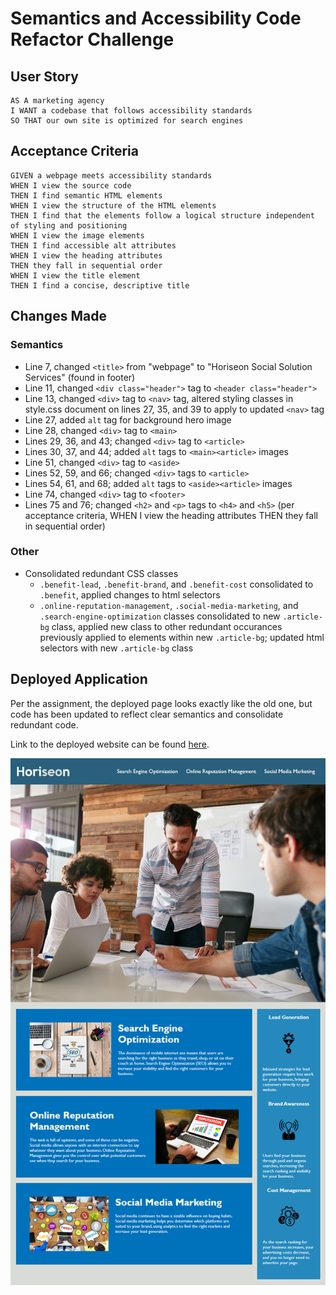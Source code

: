 # Semantics and Accessibility Code Refactor Challenge

## User Story

```
AS A marketing agency
I WANT a codebase that follows accessibility standards
SO THAT our own site is optimized for search engines
```

## Acceptance Criteria

```
GIVEN a webpage meets accessibility standards
WHEN I view the source code
THEN I find semantic HTML elements
WHEN I view the structure of the HTML elements
THEN I find that the elements follow a logical structure independent of styling and positioning
WHEN I view the image elements
THEN I find accessible alt attributes
WHEN I view the heading attributes
THEN they fall in sequential order
WHEN I view the title element
THEN I find a concise, descriptive title
```

## Changes Made

### Semantics

* Line 7, changed `<title>` from "webpage" to "Horiseon Social Solution Services" (found in footer)
* Line 11, changed `<div class="header">` tag to `<header class="header">`
* Line 13, changed `<div>` tag to `<nav>` tag, altered styling classes in style.css document on lines 27, 35, and 39 to apply to updated `<nav>` tag
* Line 27, added `alt` tag for background hero image
* Line 28, changed `<div>` tag to `<main>`
* Lines 29, 36, and 43; changed `<div>` tag to `<article>`
* Lines 30, 37, and 44; added `alt` tags to `<main><article>` images
* Line 51, changed `<div>` tag to `<aside>`
* Lines 52, 59, and 66; changed `<div>` tags to `<article>`
* Lines 54, 61, and 68; added `alt` tags to `<aside><article>` images
* Line 74, changed `<div>` tag to `<footer>`
* Lines 75 and 76; changed `<h2>` and `<p>` tags to `<h4>` and `<h5>` (per acceptance criteria, WHEN I view the heading attributes THEN they fall in sequential order)

### Other

* Consolidated redundant CSS classes
    * `.benefit-lead`, `.benefit-brand`, and `.benefit-cost` consolidated to `.benefit`, applied changes to html selectors
    *  `.online-reputation-management`, `.social-media-marketing`, and `.search-engine-optimization` classes consolidated to new `.article-bg` class, applied new class to other redundant occurances previously applied to elements within new `.article-bg`; updated html selectors with new `.article-bg` class

## Deployed Application

Per the assignment, the deployed page looks exactly like the old one, but code has been updated to reflect clear semantics and consolidate redundant code. 

Link to the deployed website can be found [here](https://cplancich.github.io/HW1_Code_Refactor_CAP/).

![Deployed Website](assets/images/Readme-preview.png)

